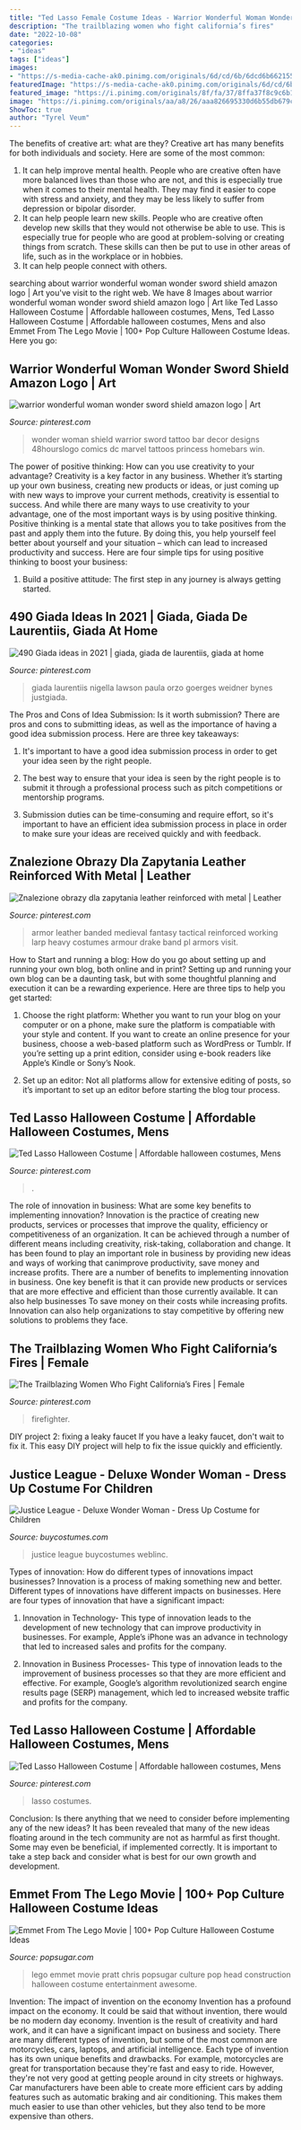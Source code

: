 ```yaml
---
title: "Ted Lasso Female Costume Ideas - Warrior Wonderful Woman Wonder Sword Shield Amazon Logo"
description: "The trailblazing women who fight california’s fires"
date: "2022-10-08"
categories:
- "ideas"
tags: ["ideas"]
images:
- "https://s-media-cache-ak0.pinimg.com/originals/6d/cd/6b/6dcd6b66215581d07fcdf7c2962c9f38.jpg"
featuredImage: "https://s-media-cache-ak0.pinimg.com/originals/6d/cd/6b/6dcd6b66215581d07fcdf7c2962c9f38.jpg"
featured_image: "https://i.pinimg.com/originals/8f/fa/37/8ffa37f8c9c6b1def188a5b49f9fb860.jpg"
image: "https://i.pinimg.com/originals/aa/a8/26/aaa826695330d6b55db679c1178ab946.jpg"
ShowToc: true
author: "Tyrel Veum"
---
```



The benefits of creative art: what are they?
Creative art has many benefits for both individuals and society. Here are some of the most common: 
1) It can help improve mental health. People who are creative often have more balanced lives than those who are not, and this is especially true when it comes to their mental health. They may find it easier to cope with stress and anxiety, and they may be less likely to suffer from depression or bipolar disorder.
2) It can help people learn new skills. People who are creative often develop new skills that they would not otherwise be able to use. This is especially true for people who are good at problem-solving or creating things from scratch. These skills can then be put to use in other areas of life, such as in the workplace or in hobbies.
3) It can help people connect with others.

	

		
searching about warrior wonderful woman wonder sword shield amazon logo | Art you've visit to the right web. We have 8 Images about warrior wonderful woman wonder sword shield amazon logo | Art like Ted Lasso Halloween Costume | Affordable halloween costumes, Mens, Ted Lasso Halloween Costume | Affordable halloween costumes, Mens and also Emmet From The Lego Movie | 100+ Pop Culture Halloween Costume Ideas. Here you go:
		
    
## Warrior Wonderful Woman Wonder Sword Shield Amazon Logo | Art

<img loading=lazy src="https://s-media-cache-ak0.pinimg.com/originals/6d/cd/6b/6dcd6b66215581d07fcdf7c2962c9f38.jpg" onerror="this.onerror=null;this.src='https://tse4.mm.bing.net/th?id=OIP.VJ7itI2nJuz4R-b171qluwAAAA&amp;pid=15.1';" alt="warrior wonderful woman wonder sword shield amazon logo | Art">

_Source: pinterest.com_

>wonder woman shield warrior sword tattoo bar decor designs 48hourslogo comics dc marvel tattoos princess homebars win. 

	

The power of positive thinking: How can you use creativity to your advantage?
Creativity is a key factor in any business. Whether it’s starting up your own business, creating new products or ideas, or just coming up with new ways to improve your current methods, creativity is essential to success. And while there are many ways to use creativity to your advantage, one of the most important ways is by using positive thinking.
Positive thinking is a mental state that allows you to take positives from the past and apply them into the future. By doing this, you help yourself feel better about yourself and your situation – which can lead to increased productivity and success. Here are four simple tips for using positive thinking to boost your business: 

1) Build a positive attitude: The first step in any journey is always getting started.

    
## 490 Giada Ideas In 2021 | Giada, Giada De Laurentiis, Giada At Home

<img loading=lazy src="https://i.pinimg.com/474x/f6/06/4b/f6064bc90bc3d23d05e3974387dd9ad8.jpg" onerror="this.onerror=null;this.src='https://tse2.mm.bing.net/th?id=OIP.eP104qUF4epl6DYvhAoQhQAAAA&amp;pid=15.1';" alt="490 Giada ideas in 2021 | giada, giada de laurentiis, giada at home">

_Source: pinterest.com_

>giada laurentiis nigella lawson paula orzo goerges weidner bynes justgiada. 

	

The Pros and Cons of Idea Submission: Is it worth submission?
There are pros and cons to submitting ideas, as well as the importance of having a good idea submission process. Here are three key takeaways:
1. It's important to have a good idea submission process in order to get your idea seen by the right people.

2. The best way to ensure that your idea is seen by the right people is to submit it through a professional process such as pitch competitions or mentorship programs.

3. Submission duties can be time-consuming and require effort, so it's important to have an efficient idea submission process in place in order to make sure your ideas are received quickly and with feedback.

    
## Znalezione Obrazy Dla Zapytania Leather Reinforced With Metal | Leather

<img loading=lazy src="https://i.pinimg.com/originals/8f/fa/37/8ffa37f8c9c6b1def188a5b49f9fb860.jpg" onerror="this.onerror=null;this.src='https://tse4.mm.bing.net/th?id=OIP.zzcRzwhIa7yLUy6AuABqiQHaHe&amp;pid=15.1';" alt="Znalezione obrazy dla zapytania leather reinforced with metal | Leather">

_Source: pinterest.com_

>armor leather banded medieval fantasy tactical reinforced working larp heavy costumes armour drake band pl armors visit. 

	

How to Start and running a blog: How do you go about setting up and running your own blog, both online and in print?
Setting up and running your own blog can be a daunting task, but with some thoughtful planning and execution it can be a rewarding experience. Here are three tips to help you get started:
1. Choose the right platform: Whether you want to run your blog on your computer or on a phone, make sure the platform is compatiable with your style and content. If you want to create an online presence for your business, choose a web-based platform such as WordPress or Tumblr. If you’re setting up a print edition, consider using e-book readers like Apple’s Kindle or Sony’s Nook.

2. Set up an editor: Not all platforms allow for extensive editing of posts, so it’s important to set up an editor before starting the blog tour process.

    
## Ted Lasso Halloween Costume | Affordable Halloween Costumes, Mens

<img loading=lazy src="https://i.pinimg.com/236x/7e/16/6f/7e166f44f5a94faba2d3fbe05c52ce65.jpg?nii=t" onerror="this.onerror=null;this.src='https://tse1.mm.bing.net/th?id=OIP.d2oJxa5NYbXhJvd8kn-ymwAAAA&amp;pid=15.1';" alt="Ted Lasso Halloween Costume | Affordable halloween costumes, Mens">

_Source: pinterest.com_

>. 

	

The role of innovation in business: What are some key benefits to implementing innovation?
Innovation is the practice of creating new products, services or processes that improve the quality, efficiency or competitiveness of an organization. It can be achieved through a number of different means including creativity, risk-taking, collaboration and change. It has been found to play an important role in business by providing new ideas and ways of working that canimprove productivity, save money and increase profits.
There are a number of benefits to implementing innovation in business. One key benefit is that it can provide new products or services that are more effective and efficient than those currently available. It can also help businesses To save money on their costs while increasing profits. Innovation can also help organizations to stay competitive by offering new solutions to problems they face.

    
## The Trailblazing Women Who Fight California’s Fires | Female

<img loading=lazy src="https://i.pinimg.com/originals/aa/a8/26/aaa826695330d6b55db679c1178ab946.jpg" onerror="this.onerror=null;this.src='https://tse1.mm.bing.net/th?id=OIP.KlUjOlzbhty6zTlI_rW8LQHaE8&amp;pid=15.1';" alt="The Trailblazing Women Who Fight California’s Fires | Female">

_Source: pinterest.com_

>firefighter. 

	

DIY project 2: fixing a leaky faucet
If you have a leaky faucet, don't wait to fix it. This easy DIY project will help to fix the issue quickly and efficiently.

    
## Justice League - Deluxe Wonder Woman - Dress Up Costume For Children

<img loading=lazy src="https://buycostumes-weblinc.netdna-ssl.com/product_images/justice-league-wonder-woman-dress-up-set/5ae9f1e569702d22b8010d38/detail.jpg?c=1525479636" onerror="this.onerror=null;this.src='https://tse2.mm.bing.net/th?id=OIP.jEjgzbyPRw9vDMxRK0lFdgHaJ3&amp;pid=15.1';" alt="Justice League - Deluxe Wonder Woman - Dress Up Costume for Children">

_Source: buycostumes.com_

>justice league buycostumes weblinc. 

	

Types of innovation: How do different types of innovations impact businesses?
Innovation is a process of making something new and better. Different types of innovations have different impacts on businesses. Here are four types of innovation that have a significant impact:
1. Innovation in Technology- This type of innovation leads to the development of new technology that can improve productivity in businesses. For example, Apple’s iPhone was an advance in technology that led to increased sales and profits for the company.

2. Innovation in Business Processes- This type of innovation leads to the improvement of business processes so that they are more efficient and effective. For example, Google’s algorithm revolutionized search engine results page (SERP) management, which led to increased website traffic and profits for the company.


    
## Ted Lasso Halloween Costume | Affordable Halloween Costumes, Mens

<img loading=lazy src="https://i.pinimg.com/736x/3e/0c/b3/3e0cb3702fdceeb3bf4632ac579d8e2a.jpg" onerror="this.onerror=null;this.src='https://tse1.mm.bing.net/th?id=OIP.V4onFu56F8lsPnA0DqgwvgHaNK&amp;pid=15.1';" alt="Ted Lasso Halloween Costume | Affordable halloween costumes, Mens">

_Source: pinterest.com_

>lasso costumes. 

	

Conclusion: Is there anything that we need to consider before implementing any of the new ideas?
It has been revealed that many of the new ideas floating around in the tech community are not as harmful as first thought. Some may even be beneficial, if implemented correctly. It is important to take a step back and consider what is best for our own growth and development.

    
## Emmet From The Lego Movie | 100+ Pop Culture Halloween Costume Ideas

<img loading=lazy src="https://media1.popsugar-assets.com/files/thumbor/lw_l1Mjc7o-CGPuH5EStAS-zT9o/fit-in/728xorig/filters:format_auto-!!-:strip_icc-!!-/2014/09/14/262/n/1922283/dded28855ec5b34e_1403372518000-EMMET-LEGO-MOV-JY-9066-59347164/i/Emmet-From-Lego-Movie.JPG" onerror="this.onerror=null;this.src='https://tse4.mm.bing.net/th?id=OIP.m025UBc1q5uD2uv2LThr_gHaEK&amp;pid=15.1';" alt="Emmet From The Lego Movie | 100+ Pop Culture Halloween Costume Ideas">

_Source: popsugar.com_

>lego emmet movie pratt chris popsugar culture pop head construction halloween costume entertainment awesome. 

	

Invention: The impact of invention on the economy
Invention has a profound impact on the economy. It could be said that without invention, there would be no modern day economy. Invention is the result of creativity and hard work, and it can have a significant impact on business and society. There are many different types of invention, but some of the most common are motorcycles, cars, laptops, and artificial intelligence. Each type of invention has its own unique benefits and drawbacks. For example, motorcycles are great for transportation because they're fast and easy to ride. However, they're not very good at getting people around in city streets or highways. Car manufacturers have been able to create more efficient cars by adding features such as automatic braking and air conditioning. This makes them much easier to use than other vehicles, but they also tend to be more expensive than others.

